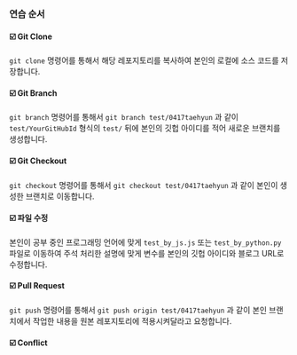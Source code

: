 ### 연습 순서
#### :ballot_box_with_check: Git Clone
`git clone` 명령어를 통해서 해당 레포지토리를 복사하여 본인의 로컬에 소스 코드를 저장합니다.

#### :ballot_box_with_check: Git Branch
`git branch` 명령어를 통해서 `git branch test/0417taehyun` 과 같이 `test/YourGitHubId` 형식의 `test/` 뒤에 본인의 깃헙 아이디를 적어 새로운 브랜치를 생성합니다.

#### :ballot_box_with_check: Git Checkout
`git checkout` 명령어를 통해서 `git checkout test/0417taehyun` 과 같이 본인이 생성한 브랜치로 이동합니다.

#### :ballot_box_with_check: 파일 수정
본인이 공부 중인 프로그래밍 언어에 맞게 `test_by_js.js` 또는 `test_by_python.py` 파일로 이동하여 주석 처리한 설명에 맞게 변수를 본인의 깃헙 아이디와 블로그 URL로 수정합니다.

#### :ballot_box_with_check: Pull Request
`git push` 명령어를 통해서 `git push origin test/0417taehyun` 과 같이 본인 브랜치에서 작업한 내용을 원본 레포지토리에 적용시켜달라고 요청합니다.

#### :ballot_box_with_check: Conflict